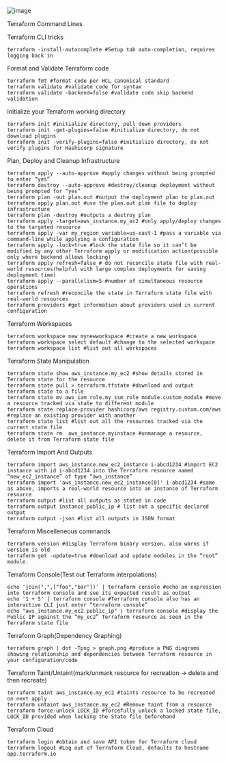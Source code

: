 ![image](https://user-images.githubusercontent.com/53502578/212658688-e0742476-2701-42ca-814d-1b9a4f163aff.png)

Terraform Command Lines

Terraform CLI tricks

    terraform -install-autocomplete #Setup tab auto-completion, requires logging back in

Format and Validate Terraform code

    terraform fmt #format code per HCL canonical standard
    terraform validate #validate code for syntax
    terraform validate -backend=false #validate code skip backend validation

Initialize your Terraform working directory

    terraform init #initialize directory, pull down providers
    terraform init -get-plugins=false #initialize directory, do not download plugins
    terraform init -verify-plugins=false #initialize directory, do not verify plugins for Hashicorp signature

Plan, Deploy and Cleanup Infrastructure

    terraform apply --auto-approve #apply changes without being prompted to enter “yes”
    terraform destroy --auto-approve #destroy/cleanup deployment without being prompted for “yes”
    terraform plan -out plan.out #output the deployment plan to plan.out
    terraform apply plan.out #use the plan.out plan file to deploy infrastructure
    terraform plan -destroy #outputs a destroy plan
    terraform apply -target=aws_instance.my_ec2 #only apply/deploy changes to the targeted resource
    terraform apply -var my_region_variable=us-east-1 #pass a variable via command-line while applying a configuration
    terraform apply -lock=true #lock the state file so it can’t be modified by any other Terraform apply or modification action(possible only where backend allows locking)
    terraform apply refresh=false # do not reconcile state file with real-world resources(helpful with large complex deployments for saving deployment time)
    terraform apply --parallelism=5 #number of simultaneous resource operations
    terraform refresh #reconcile the state in Terraform state file with real-world resources
    terraform providers #get information about providers used in current configuration

Terraform Workspaces

    terraform workspace new mynewworkspace #create a new workspace
    terraform workspace select default #change to the selected workspace
    terraform workspace list #list out all workspaces

Terraform State Manipulation

    terraform state show aws_instance.my_ec2 #show details stored in Terraform state for the resource
    terraform state pull > terraform.tfstate #download and output terraform state to a file
    terraform state mv aws_iam_role.my_ssm_role module.custom_module #move a resource tracked via state to different module
    terraform state replace-provider hashicorp/aws registry.custom.com/aws #replace an existing provider with another
    terraform state list #list out all the resources tracked via the current state file
    terraform state rm  aws_instance.myinstace #unmanage a resource, delete it from Terraform state file

Terraform Import And Outputs

    terraform import aws_instance.new_ec2_instance i-abcd1234 #import EC2 instance with id i-abcd1234 into the Terraform resource named “new_ec2_instance” of type “aws_instance”
    terraform import 'aws_instance.new_ec2_instance[0]' i-abcd1234 #same as above, imports a real-world resource into an instance of Terraform resource
    terraform output #list all outputs as stated in code
    terraform output instance_public_ip # list out a specific declared output
    terraform output -json #list all outputs in JSON format

Terraform Miscelleneous commands

    terraform version #display Terraform binary version, also warns if version is old
    terraform get -update=true #download and update modules in the “root” module.

Terraform Console(Test out Terraform interpolations)

    echo 'join(",",["foo","bar"])' | terraform console #echo an expression into terraform console and see its expected result as output
    echo '1 + 5' | terraform console #Terraform console also has an interactive CLI just enter “terraform console”
    echo "aws_instance.my_ec2.public_ip" | terraform console #display the Public IP against the “my_ec2” Terraform resource as seen in the Terraform state file

Terraform Graph(Dependency Graphing)

    terraform graph | dot -Tpng > graph.png #produce a PNG diagrams showing relationship and dependencies between Terraform resource in your configuration/code

Terraform Taint/Untaint(mark/unmark resource for recreation -> delete and then recreate)

    terraform taint aws_instance.my_ec2 #taints resource to be recreated on next apply
    terraform untaint aws_instance.my_ec2 #Remove taint from a resource
    terraform force-unlock LOCK_ID #forcefully unlock a locked state file, LOCK_ID provided when locking the State file beforehand

Terraform Cloud

    terraform login #obtain and save API token for Terraform cloud
    terraform logout #Log out of Terraform Cloud, defaults to hostname app.terraform.io
